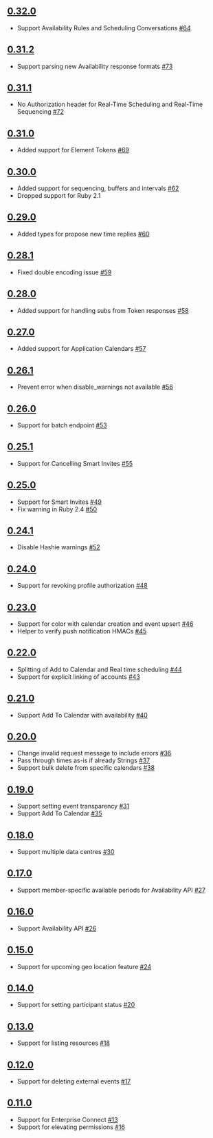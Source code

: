 ## [0.32.0]

 * Support Availability Rules and Scheduling Conversations [#64]

## [0.31.2]

 * Support parsing new Availability response formats [#73]

## [0.31.1]

 * No Authorization header for Real-Time Scheduling and Real-Time Sequencing [#72]

## [0.31.0]

 * Added support for Element Tokens [#69]

## [0.30.0]

 * Added support for sequencing, buffers and intervals [#62]
 * Dropped support for Ruby 2.1

## [0.29.0]

 * Added types for propose new time replies [#60]

## [0.28.1]

 * Fixed double encoding issue [#59]

## [0.28.0]

 * Added support for handling subs from Token responses [#58]

## [0.27.0]

 * Added support for Application Calendars [#57]

## [0.26.1]

 * Prevent error when disable\_warnings not available [#56]

## [0.26.0]

 * Support for batch endpoint [#53]

## [0.25.1]

 * Support for Cancelling Smart Invites [#55]

## [0.25.0]

 * Support for Smart Invites [#49]
 * Fix warning in Ruby 2.4 [#50]

## [0.24.1]

 * Disable Hashie warnings [#52]

## [0.24.0]

 * Support for revoking profile authorization [#48]

## [0.23.0]

 * Support for color with calendar creation and event upsert [#46]
 * Helper to verify push notification HMACs [#45]

## [0.22.0]

 * Splitting of Add to Calendar and Real time scheduling [#44]
 * Support for explicit linking of accounts [#43]

## [0.21.0]

 * Support Add To Calendar with availability [#40]

## [0.20.0]

 * Change invalid request message to include errors [#36]
 * Pass through times as-is if already Strings [#37]
 * Support bulk delete from specific calendars [#38]

## [0.19.0]

 * Support setting event transparency [#31]
 * Support Add To Calendar [#35]

## [0.18.0]

 * Support multiple data centres [#30]

## [0.17.0]

 * Support member-specific available periods for Availability API [#27]

## [0.16.0]

 * Support Availability API [#26]

## [0.15.0]

 * Support for upcoming geo location feature [#24]

## [0.14.0]

 * Support for setting participant status [#20]

## [0.13.0]

 * Support for listing resources [#18]

## [0.12.0]

 * Support for deleting external events [#17]

## [0.11.0]

 * Support for Enterprise Connect [#13]
 * Support for elevating permissions [#16]


[0.11.0]: https://github.com/cronofy/cronofy-ruby/releases/tag/v0.11.0
[0.12.0]: https://github.com/cronofy/cronofy-ruby/releases/tag/v0.12.0
[0.13.0]: https://github.com/cronofy/cronofy-ruby/releases/tag/v0.13.0
[0.14.0]: https://github.com/cronofy/cronofy-ruby/releases/tag/v0.14.0
[0.15.0]: https://github.com/cronofy/cronofy-ruby/releases/tag/v0.15.0
[0.16.0]: https://github.com/cronofy/cronofy-ruby/releases/tag/v0.16.0
[0.17.0]: https://github.com/cronofy/cronofy-ruby/releases/tag/v0.17.0
[0.18.0]: https://github.com/cronofy/cronofy-ruby/releases/tag/v0.18.0
[0.19.0]: https://github.com/cronofy/cronofy-ruby/releases/tag/v0.19.0
[0.20.0]: https://github.com/cronofy/cronofy-ruby/releases/tag/v0.20.0
[0.21.0]: https://github.com/cronofy/cronofy-ruby/releases/tag/v0.21.0
[0.22.0]: https://github.com/cronofy/cronofy-ruby/releases/tag/v0.22.0
[0.23.0]: https://github.com/cronofy/cronofy-ruby/releases/tag/v0.23.0
[0.24.0]: https://github.com/cronofy/cronofy-ruby/releases/tag/v0.24.0
[0.24.1]: https://github.com/cronofy/cronofy-ruby/releases/tag/v0.24.1
[0.25.0]: https://github.com/cronofy/cronofy-ruby/releases/tag/v0.25.0
[0.25.1]: https://github.com/cronofy/cronofy-ruby/releases/tag/v0.25.1
[0.26.0]: https://github.com/cronofy/cronofy-ruby/releases/tag/v0.26.0
[0.26.1]: https://github.com/cronofy/cronofy-ruby/releases/tag/v0.26.1
[0.27.0]: https://github.com/cronofy/cronofy-ruby/releases/tag/v0.27.0
[0.28.0]: https://github.com/cronofy/cronofy-ruby/releases/tag/v0.28.0
[0.28.1]: https://github.com/cronofy/cronofy-ruby/releases/tag/v0.28.1
[0.29.0]: https://github.com/cronofy/cronofy-ruby/releases/tag/v0.29.0
[0.30.0]: https://github.com/cronofy/cronofy-ruby/releases/tag/v0.30.0
[0.31.0]: https://github.com/cronofy/cronofy-ruby/releases/tag/v0.31.0
[0.31.1]: https://github.com/cronofy/cronofy-ruby/releases/tag/v0.31.1
[0.31.2]: https://github.com/cronofy/cronofy-ruby/releases/tag/v0.31.2
[0.32.0]: https://github.com/cronofy/cronofy-ruby/releases/tag/v0.32.0

[#13]: https://github.com/cronofy/cronofy-ruby/pull/13
[#16]: https://github.com/cronofy/cronofy-ruby/pull/16
[#17]: https://github.com/cronofy/cronofy-ruby/pull/17
[#18]: https://github.com/cronofy/cronofy-ruby/pull/18
[#20]: https://github.com/cronofy/cronofy-ruby/pull/20
[#24]: https://github.com/cronofy/cronofy-ruby/pull/24
[#26]: https://github.com/cronofy/cronofy-ruby/pull/26
[#27]: https://github.com/cronofy/cronofy-ruby/pull/27
[#30]: https://github.com/cronofy/cronofy-ruby/pull/30
[#31]: https://github.com/cronofy/cronofy-ruby/pull/31
[#35]: https://github.com/cronofy/cronofy-ruby/pull/35
[#36]: https://github.com/cronofy/cronofy-ruby/pull/36
[#37]: https://github.com/cronofy/cronofy-ruby/pull/37
[#38]: https://github.com/cronofy/cronofy-ruby/pull/38
[#40]: https://github.com/cronofy/cronofy-ruby/pull/40
[#43]: https://github.com/cronofy/cronofy-ruby/pull/43
[#44]: https://github.com/cronofy/cronofy-ruby/pull/44
[#45]: https://github.com/cronofy/cronofy-ruby/pull/45
[#46]: https://github.com/cronofy/cronofy-ruby/pull/46
[#48]: https://github.com/cronofy/cronofy-ruby/pull/48
[#49]: https://github.com/cronofy/cronofy-ruby/pull/49
[#50]: https://github.com/cronofy/cronofy-ruby/pull/50
[#52]: https://github.com/cronofy/cronofy-ruby/pull/52
[#53]: https://github.com/cronofy/cronofy-ruby/pull/53
[#55]: https://github.com/cronofy/cronofy-ruby/pull/55
[#56]: https://github.com/cronofy/cronofy-ruby/pull/56
[#57]: https://github.com/cronofy/cronofy-ruby/pull/57
[#58]: https://github.com/cronofy/cronofy-ruby/pull/58
[#59]: https://github.com/cronofy/cronofy-ruby/pull/59
[#60]: https://github.com/cronofy/cronofy-ruby/pull/60
[#62]: https://github.com/cronofy/cronofy-ruby/pull/62
[#64]: https://github.com/cronofy/cronofy-ruby/pull/64
[#69]: https://github.com/cronofy/cronofy-ruby/pull/69
[#72]: https://github.com/cronofy/cronofy-ruby/pull/72
[#73]: https://github.com/cronofy/cronofy-ruby/pull/73
